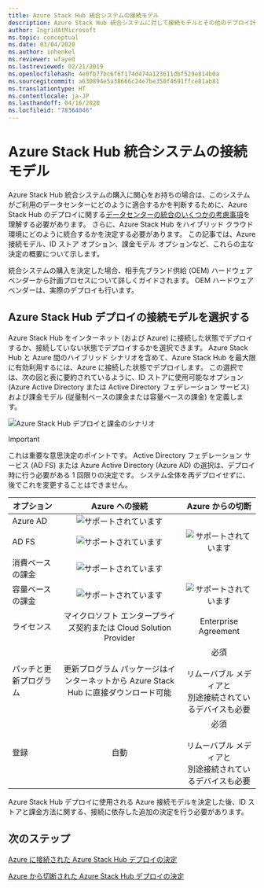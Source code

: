 ```yaml
---
title: Azure Stack Hub 統合システムの接続モデル
description: Azure Stack Hub 統合システムに対して接続モデルとその他のデプロイ計画を決定します。
author: IngridAtMicrosoft
ms.topic: conceptual
ms.date: 03/04/2020
ms.author: inhenkel
ms.reviewer: wfayed
ms.lastreviewed: 02/21/2019
ms.openlocfilehash: 4e0fb77bc6f6f174d474a123611dbf529e814b0a
ms.sourcegitcommit: a630894e5a38666c24e7be350f4691ffce81ab81
ms.translationtype: HT
ms.contentlocale: ja-JP
ms.lasthandoff: 04/16/2020
ms.locfileid: "78364046"
---
```

# <a name="azure-stack-hub-integrated-systems-connection-models"></a>Azure Stack Hub 統合システムの接続モデル
Azure Stack Hub 統合システムの購入に関心をお持ちの場合は、このシステムがご利用のデータセンターにどのように適合するかを判断するために、Azure Stack Hub のデプロイに関する[データセンターの統合のいくつかの考慮事項](azure-stack-datacenter-integration.md)を理解する必要があります。 さらに、Azure Stack Hub をハイブリッド クラウド環境にどのように統合するかを決定する必要があります。 この記事では、Azure 接続モデル、ID ストア オプション、課金モデル オプションなど、これらの主な決定の概要について示します。

統合システムの購入を決定した場合、相手先ブランド供給 (OEM) ハードウェア ベンダーから計画プロセスについて詳しくガイドされます。 OEM ハードウェア ベンダーは、実際のデプロイも行います。

## <a name="choose-an-azure-stack-hub-deployment-connection-model"></a>Azure Stack Hub デプロイの接続モデルを選択する
Azure Stack Hub をインターネット (および Azure) に接続した状態でデプロイするか、接続していない状態でデプロイするかを選択できます。 Azure Stack Hub と Azure 間のハイブリッド シナリオを含めて、Azure Stack Hub を最大限に有効利用するには、Azure に接続した状態でデプロイします。 この選択では、次の図と表に要約されているように、ID ストアに使用可能なオプション (Azure Active Directory または Active Directory フェデレーション サービス) および課金モデル (従量制ベースの課金または容量ベースの課金) を定義します。

![Azure Stack Hub デプロイと課金のシナリオ](media/azure-stack-connection-models/azure-stack-scenarios.png)
  
> [!IMPORTANT]
> これは重要な意思決定のポイントです。 Active Directory フェデレーション サービス (AD FS) または Azure Active Directory (Azure AD) の選択は、デプロイ時に行う必要がある 1 回限りの決定です。 システム全体を再デプロイせずに、後でこれを変更することはできません。  


|オプション|Azure への接続|Azure からの切断|
|-----|:-----:|:-----:|
|Azure AD|![サポートされています](media/azure-stack-connection-models/check.png)| |
|AD FS|![サポートされています](media/azure-stack-connection-models/check.png)|![サポートされています](media/azure-stack-connection-models/check.png)|
|消費ベースの課金|![サポートされています](media/azure-stack-connection-models/check.png)| |
|容量ベースの課金|![サポートされています](media/azure-stack-connection-models/check.png)|![サポートされています](media/azure-stack-connection-models/check.png)|
|ライセンス| マイクロソフト エンタープライズ契約または Cloud Solution Provider | Enterprise Agreement |
|パッチと更新プログラム|更新プログラム パッケージはインターネットから Azure Stack Hub に直接ダウンロード可能 |  必須<br><br>リムーバブル メディアと<br> 別途接続されているデバイスも必要 |
| 登録 | 自動 | 必須<br><br>リムーバブル メディアと<br> 別途接続されているデバイスも必要 |

Azure Stack Hub デプロイに使用される Azure 接続モデルを決定した後、ID ストアと課金方法に関する、接続に依存した追加の決定を行う必要があります。

## <a name="next-steps"></a>次のステップ

[Azure に接続された Azure Stack Hub デプロイの決定](azure-stack-connected-deployment.md)

[Azure から切断された Azure Stack Hub デプロイの決定](azure-stack-disconnected-deployment.md)
